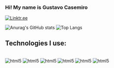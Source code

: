 ### Hi! My name is Gustavo Casemiro

[![Linktr.ee](https://img.shields.io/badge/LinkedIn-0077B5?style=for-the-badge&logo=linkedin&logoColor=white)](https://www.linkedin.com/in/gustavo-henrique-casemiro-banhos-56a938232/)

![Anurag's GitHub stats](https://github-readme-stats.vercel.app/api?username=CasemiroDev&show_icons=true&theme=gruvbox)
![Top Langs](https://github-readme-stats.vercel.app/api/top-langs/?username=CasemiroDev&layout=compact)

## Technologies I use:
<div style="display: inline_block"><br/>
<img align="center" alt="html5" src="https://img.shields.io/badge/Python-3776AB?style=for-the-badge&logo=python&logoColor=white"/>
<img align="center" alt="html5" src="https://img.shields.io/badge/Flask-000000?style=for-the-badge&logo=flask&logoColor=white"/>
<img align="center" alt="html5" src="https://img.shields.io/badge/PostgreSQL-316192?style=for-the-badge&logo=postgresql&logoColor=white"/>
<img align="center" alt="html5" src="https://img.shields.io/badge/TensorFlow-FF6F00?style=for-the-badge&logo=tensorflow&logoColor=white"/>
<img align="center" alt="html5" src="https://img.shields.io/badge/HTML-239120?style=for-the-badge&logo=html5&logoColor=white"/>
<img align="center" alt="html5" src="https://img.shields.io/badge/CSS-239120?&style=for-the-badge&logo=css3&logoColor=white"/>
</div><br/>
